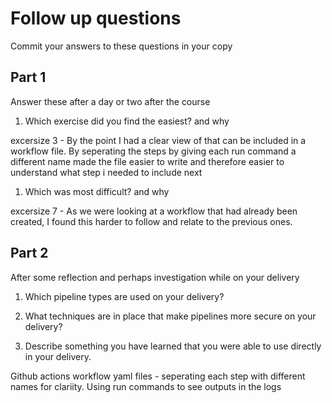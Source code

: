 # Follow up questions

Commit your answers to these questions in your copy

## Part 1
Answer these after a day or two after the course 

1. Which exercise did you find the easiest? and why

excersize 3 - By the point I had a clear view of that can be included in a workflow file. By seperating the steps by giving each run command a different name made the file easier to write and therefore easier to understand what step i needed to include next

1. Which was most difficult? and why

excersize 7 - As we were looking at a workflow that had already been created, I found this harder to follow and relate to the previous ones.



## Part 2

After some reflection and perhaps investigation while on your delivery

1. Which pipeline types are used on your delivery?
1. What techniques are in place that make pipelines more secure on your delivery?



1. Describe something you have learned that you were able to use directly in your delivery. 

Github actions workflow yaml files - seperating each step with different names for clariity. Using run commands to see outputs in the logs 









